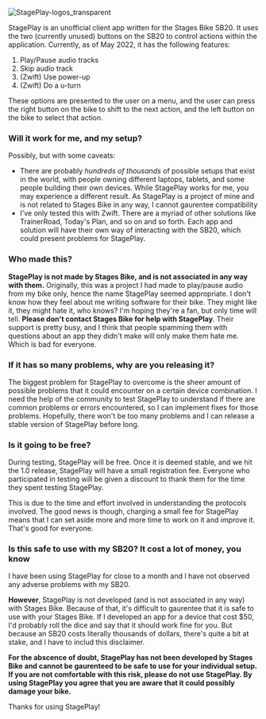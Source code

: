 ![StagePlay-logos_transparent](https://user-images.githubusercontent.com/9065229/166401841-4d7a91f0-12b4-461f-b157-84e26f9f120c.png)


StagePlay is an unofficial client app written for the Stages Bike SB20. It uses the two (currently unused) buttons on the SB20 to control actions within the application. Currently, as of May 2022, it has the following features:

1. Play/Pause audio tracks
2. Skip audio track
3. (Zwift) Use power-up
4. (Zwift) Do a u-turn

These options are presented to the user on a menu, and the user can press the right button on the bike to shift to the next action, and the left button on the bike to select that action.

### Will it work for me, and my setup?

Possibly, but with some caveats:

* There are probably _hundreds of thousands_ of possible setups that exist in the world, with people owning different laptops, tablets, and some people building their own devices. While StagePlay works for me, you may experience a different result. As StagePlay is a project of mine and is not related to Stages Bike in any way, I cannot gaurentee compatibility
* I've only tested this with Zwift. There are a myriad of other solutions like TrainerRoad, Today's Plan, and so on and so forth. Each app and solution will have their own way of interacting with the SB20, which could present problems for StagePlay.


### Who made this?

**StagePlay is not made by Stages Bike, and is not associated in any way with them.** Originally, this was a project I had made to play/pause audio from my bike only, hence the name StagePlay seemed appropriate. I don't know how they feel about me writing software for their bike. They might like it, they might hate it, who knows?  I'm hoping they're a fan, but only time will tell. **Please don't contact Stages Bike for help with StagePlay**. Their support is pretty busy, and I think that people spamming them with questions about an app they didn't make will only make them hate me. Which is bad for everyone.

### If it has so many problems, why are you releasing it?

The biggest problem for StagePlay to overcome is the sheer amount of possible problems that it could encounter on a certain device combination. I need the help of the community to test StagePlay to understand if there are common problems or errors encountered, so I can implement fixes for those problems. Hopefully, there won't be too many problems and I can release a stable version of StagePlay before long.

### Is it going to be free?

During testing, StagePlay will be free. Once it is deemed stable, and we hit the 1.0 release, StagePlay will have a small registration fee. Everyone who participated in testing will be given a discount to thank them for the time they spent testing StagePlay.

This is due to the time and effort involved in understanding the protocols involved. The good news is though, charging a small fee for StagePlay means that I can set aside more and more time to work on it and improve it. That's good for everyone.

### Is this safe to use with my SB20? It cost a lot of money, you know

I have been using StagePlay for close to a month and I have not observed any adverse problems with my SB20.

**However**, StagePlay is not developed (and is not associated in any way) with Stages Bike. Because of that, it's difficult to gaurentee that it is safe to use with your Stages Bike. If I developed an app for a device that cost $50, I'd probably roll the dice and say that it should work fine for you. But because an SB20 costs literally thousands of dollars, there's quite a bit at stake, and I have to includ this disclaimer.

**For the abscence of doubt, StagePlay has not been developed by Stages Bike and cannot be gaurenteed to be safe to use for your individual setup. If you are not comfortable with this risk, please do not use StagePlay. By using StagePlay you agree that you are aware that it could possibly damage your bike.**

Thanks for using StagePlay!
